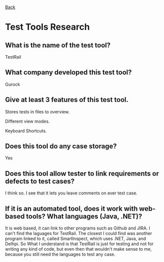 [Back](portfolio.md)

# Test Tools Research

## What is the name of the test tool?

TestRail

## What company developed this test tool?

Gurock

## Give at least 3 features of this test tool.

Stores tests in files to overview.

Different view modes.

Keyboard Shortcuts.

## Does this tool do any case storage?

Yes

## Does this tool allow tester to link requirements or defects to test cases?

I think so. I see that it lets you leave comments on ever test case.

## If it is an automated tool, does it work with web-based tools? What languages (Java, .NET)?

It is web based, it can link to other programs such as Github and JIRA. I can't find the laguages for TestRail. The closest I could find was another program linked to it, called SmartInspect, which uses .NET, Java, and Delhpi. So What I understand is that TestRail is just for testing and not for writing any kind of code, but even then that wouldn't make sense to me, because you still need the languages to test any case.
